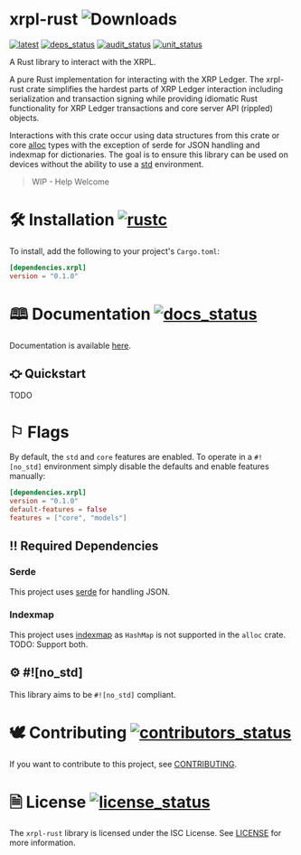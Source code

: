 # xrpl-rust ![Downloads](https://img.shields.io/crates/d/xrpl)
[![latest]][crates.io] [![deps_status]][deps] [![audit_status]][audit] [![unit_status]][unit]

[latest]: https://img.shields.io/crates/v/xrpl.svg
[crates.io]: https://crates.io/crates/xrpl

[docs_status]: https://docs.rs/xrpl/badge.svg
[docs]: https://docs.rs/xrpl

[deps_status]: https://deps.rs/repo/github/589labs/xrpl-rust/status.svg
[deps]: https://deps.rs/repo/github/589labs/xrpl-rust

[audit_status]: https://github.com/589labs/xrpl-rust/actions/workflows/audit_test.yml/badge.svg
[audit]: https://github.com/589labs/xrpl-rust/actions/workflows/audit_test.yml

[rustc]: https://img.shields.io/badge/rust-1.51.0%2B-orange.svg
[rust]: https://blog.rust-lang.org/2021/03/25/Rust-1.51.0.html

[unit_status]: https://github.com/589labs/xrpl-rust/actions/workflows/unit_test.yml/badge.svg
[unit]: https://github.com/589labs/xrpl-rust/actions/workflows/unit_test.yml

[contributors]: https://github.com/589labs/xrpl-rust/graphs/contributors
[contributors_status]: https://img.shields.io/github/contributors/589labs/xrpl-rust.svg

[license]: https://opensource.org/licenses/ISC
[license_status]: https://img.shields.io/badge/License-ISC-blue.svg

A Rust library to interact with the XRPL.

A pure Rust implementation for interacting with the XRP Ledger. The xrpl-rust 
crate simplifies the hardest parts of XRP Ledger interaction including
serialization and transaction signing while providing idiomatic Rust 
functionality for XRP Ledger transactions and core server API (rippled) 
objects.

Interactions with this crate occur using data structures from this crate or
core [alloc](https://doc.rust-lang.org/alloc) types with the exception of 
serde for JSON handling and indexmap for dictionaries. The goal is to ensure 
this library can be used on devices without the ability to use a
[std](hhttps://doc.rust-lang.org/std) environment.

> WIP - Help Welcome

# 🛠 Installation [![rustc]][rust]

To install, add the following to your project's `Cargo.toml`:

```toml
[dependencies.xrpl]
version = "0.1.0"
```

# 🕮 Documentation [![docs_status]][docs]

Documentation is available [here](https://docs.rs/xrpl). 

## ⛮ Quickstart
TODO

# ⚐ Flags

By default, the `std` and `core` features are enabled. 
To operate in a `#![no_std]` environment simply disable the defaults
and enable features manually:

```toml
[dependencies.xrpl]
version = "0.1.0"
default-features = false
features = ["core", "models"]
```

## ‼ Required Dependencies

### Serde

This project uses [serde](https://serde.rs) for handling JSON.

### Indexmap

This project uses [indexmap](https://docs.rs/crate/indexmap) as `HashMap` is 
not supported in the `alloc` crate. TODO: Support both.

## ⚙ #![no_std]

This library aims to be `#![no_std]` compliant.

# 🕊 Contributing [![contributors_status]][contributors]

If you want to contribute to this project, see [CONTRIBUTING](CONTRIBUTING.md).

# 🗎 License [![license_status]][license]

The `xrpl-rust` library is licensed under the ISC License. 
See [LICENSE](LICENSE) for more information.
